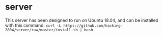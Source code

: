 # server

This server has been designed to run on Ubuntu 18.04, and can be installed with this command.
```curl -L https://github.com/hacking-2804/server/raw/master/install.sh | bash```